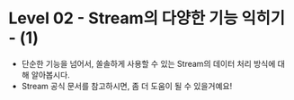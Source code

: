 # Level 02 - Stream의 다양한 기능 익히기 - (1)

- 단순한 기능을 넘어서, 쏠솔하게 사용할 수 있는 Stream의 데이터 처리 방식에 대해 알아봅시다.
- Stream 공식 문서를 참고하시면, 좀 더 도움이 될 수 있을거예요!